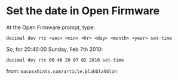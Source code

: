 Set the date in Open Firmware
=============================

At the Open Firmware prompt, type:

    decimal dev rtc <sec> <min> <hr> <day> <month> <year> set-time

So, for 20:46:00 Sunday, Feb 7th 2010:

    decimal dev rtc 00 46 20 07 02 2010 set-time

from: `macosxhints.com/article.blahblahblah`
